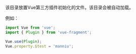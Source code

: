 该目录放置Vue第三方插件初始化的文件。该目录会被自动加载。

例如：
```js
import Vue from 'vue';
import { Plugin } from 'vue-fragment';

Vue.use(Plugin);
Vue.property.$test = 'manniu';
```
